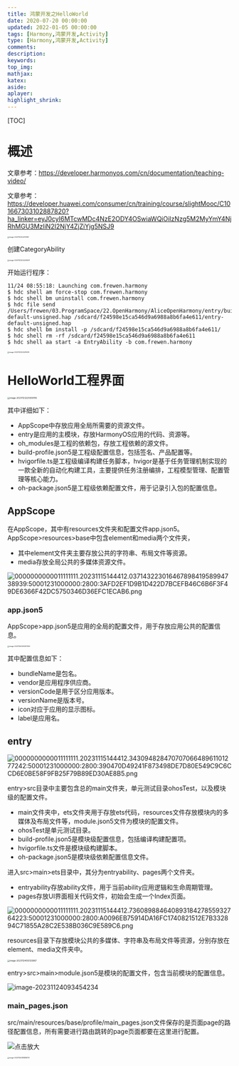 ```yaml
---
title: 鸿蒙开发之HelloWorld
date: 2020-07-20 00:00:00
updated: 2022-01-05 00:00:00
tags: [Harmony,鸿蒙开发,Activity]
type: [Harmony,鸿蒙开发,Activity]
comments:  
description:  
keywords:  
top_img:
mathjax:
katex:
aside:
aplayer:
highlight_shrink:
---
```


[TOC]

# 概述

文章参考：https://developer.harmonyos.com/cn/documentation/teaching-video/

文章参考：https://developer.huawei.com/consumer/cn/training/course/slightMooc/C101667303102887820?ha_linker=eyJ0cyI6MTcwMDc4NzE2ODY4OSwiaWQiOiIzNzg5M2MyYmY4NjRhMGU3MzliN2I2NjY4ZjZiYjg5NSJ9





<img src="./images/02.%E9%B8%BF%E8%92%99%E5%BC%80%E5%8F%91%E5%88%9D%E5%A7%8B%E5%88%9B%E5%BB%BA%E9%A1%B5%E9%9D%A2/image-20231123224112851.png" alt="image-20231123224112851" style="zoom: 25%;" />

创建CategoryAbility



<img src="./images/02.%E9%B8%BF%E8%92%99%E5%BC%80%E5%8F%91%E5%88%9D%E5%A7%8B%E5%88%9B%E5%BB%BA%E9%A1%B5%E9%9D%A2/image-20231123224249491.png" alt="image-20231123224249491" style="zoom:25%;" />



开始运行程序：

```shell
11/24 08:55:18: Launching com.frewen.harmony
$ hdc shell am force-stop com.frewen.harmony
$ hdc shell bm uninstall com.frewen.harmony
$ hdc file send /Users/frewen/03.ProgramSpace/22.OpenHarmony/AliceOpenHarmony/entry/build/default/outputs/default/entry-default-unsigned.hap /sdcard/f24598e15ca546d9a6988a8b6fa4e611/entry-default-unsigned.hap
$ hdc shell bm install -p /sdcard/f24598e15ca546d9a6988a8b6fa4e611/
$ hdc shell rm -rf /sdcard/f24598e15ca546d9a6988a8b6fa4e611
$ hdc shell aa start -a EntryAbility -b com.frewen.harmony
```



<img src="./images/02.%E9%B8%BF%E8%92%99%E5%BC%80%E5%8F%91%E5%88%9D%E5%A7%8B%E5%88%9B%E5%BB%BA%E9%A1%B5%E9%9D%A2/image-20231123224419216.png" alt="image-20231123224419216" style="zoom:25%;" />







# HelloWorld工程界面

<img src="./images/02.%E9%B8%BF%E8%92%99%E5%BC%80%E5%8F%91%E4%B9%8BHelloWorld/image-20231123225509785.png" alt="image-20231123225509785" style="zoom:33%;" />



其中详细如下：

- AppScope中存放应用全局所需要的资源文件。
- entry是应用的主模块，存放HarmonyOS应用的代码、资源等。
- oh_modules是工程的依赖包，存放工程依赖的源文件。
- build-profile.json5是工程级配置信息，包括签名、产品配置等。
- hvigorfile.ts是工程级编译构建任务脚本，hvigor是基于任务管理机制实现的一款全新的自动化构建工具，主要提供任务注册编排，工程模型管理、配置管理等核心能力。
- oh-package.json5是工程级依赖配置文件，用于记录引入包的配置信息。



## AppScope

在AppScope，其中有resources文件夹和配置文件app.json5。AppScope>resources>base中包含element和media两个文件夹，

- 其中element文件夹主要存放公共的字符串、布局文件等资源。
- media存放全局公共的多媒体资源文件。

![0000000000011111111.20231115144412.03714322301646789841958994738939:50001231000000:2800:3AFD2EF1D9B1D422D7BCEFB46C6B6F3F49DE6366F42DC5750346D36EFC1ECAB6.png](./images/02.%E9%B8%BF%E8%92%99%E5%BC%80%E5%8F%91%E4%B9%8BHelloWorld/0000000000011111111.20231115144412.03714322301646789841958994738939:50001231000000:2800:3AFD2EF1D9B1D422D7BCEFB46C6B6F3F49DE6366F42DC5750346D36EFC1ECAB6.png)

### app.json5

AppScope>app.json5是应用的全局的配置文件，用于存放应用公共的配置信息。

<img src="./images/02.%E9%B8%BF%E8%92%99%E5%BC%80%E5%8F%91%E4%B9%8BHelloWorld/image-20231124093307949.png" alt="image-20231124093307949" style="zoom: 25%;" />

其中配置信息如下：

- bundleName是包名。
- vendor是应用程序供应商。
- versionCode是用于区分应用版本。
- versionName是版本号。
- icon对应于应用的显示图标。
- label是应用名。







## entry

![0000000000011111111.20231115144412.34309482847070706648961101277242:50001231000000:2800:390470D49241F873498DE7D80E549C9C6CCD6E0BE58F9FB25F79B89ED30AE8B5.png](./images/02.%E9%B8%BF%E8%92%99%E5%BC%80%E5%8F%91%E4%B9%8BHelloWorld/0000000000011111111.20231115144412.34309482847070706648961101277242:50001231000000:2800:390470D49241F873498DE7D80E549C9C6CCD6E0BE58F9FB25F79B89ED30AE8B5.png)

entry>src目录中主要包含总的main文件夹，单元测试目录ohosTest，以及模块级的配置文件。

- main文件夹中，ets文件夹用于存放ets代码，resources文件存放模块内的多媒体及布局文件等，module.json5文件为模块的配置文件。
- ohosTest是单元测试目录。
- build-profile.json5是模块级配置信息，包括编译构建配置项。
- hvigorfile.ts文件是模块级构建脚本。
- oh-package.json5是模块级依赖配置信息文件。

进入src>main>ets目录中，其分为entryability、pages两个文件夹。

- entryability存放ability文件，用于当前ability应用逻辑和生命周期管理。
- pages存放UI界面相关代码文件，初始会生成一个Index页面。

![0000000000011111111.20231115144412.73608988464089318427855932764223:50001231000000:2800:A0096EB75914DA16FC1740821512E7B332894C71855A28C2E538B036C9E589C6.png](./images/02.%E9%B8%BF%E8%92%99%E5%BC%80%E5%8F%91%E4%B9%8BHelloWorld/0000000000011111111.20231115144412.73608988464089318427855932764223:50001231000000:2800:A0096EB75914DA16FC1740821512E7B332894C71855A28C2E538B036C9E589C6.png)



resources目录下存放模块公共的多媒体、字符串及布局文件等资源，分别存放在element、media文件夹中。

<img src="./images/02.%E9%B8%BF%E8%92%99%E5%BC%80%E5%8F%91%E4%B9%8BHelloWorld/image-20231124093125867.png" alt="image-20231124093125867" style="zoom:33%;" />



entry>src>main>module.json5是模块的配置文件，包含当前模块的配置信息。

![image-20231124093454234](./images/02.%E9%B8%BF%E8%92%99%E5%BC%80%E5%8F%91%E4%B9%8BHelloWorld/image-20231124093454234.png)



### main_pages.json



src/main/resources/base/profile/main_pages.json文件保存的是页面page的路径配置信息，所有需要进行路由跳转的page页面都要在这里进行配置。

![点击放大](./images/02.%E9%B8%BF%E8%92%99%E5%BC%80%E5%8F%91%E4%B9%8BHelloWorld/0000000000011111111.20231115144412.63435157516883939809172231253911:50001231000000:2800:E8A3BFA9549EE1DDE9EAEEC5B84F0323EBA73F8BF7DEBDAFAD728C5810F0DE98.png)









<img src="./images/02.%E9%B8%BF%E8%92%99%E5%BC%80%E5%8F%91%E4%B9%8BHelloWorld/image-20231124085858741.png" alt="image-20231124085858741" style="zoom: 25%;" />







